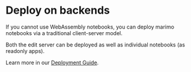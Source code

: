 # Deploy on backends

If you cannot use WebAssembly notebooks, you can deploy marimo notebooks via a
traditional client-server model.

Both the edit server can be deployed as well as individual notebooks (as
readonly apps).

Learn more in our [Deployment Guide](../deploying/index.md).
